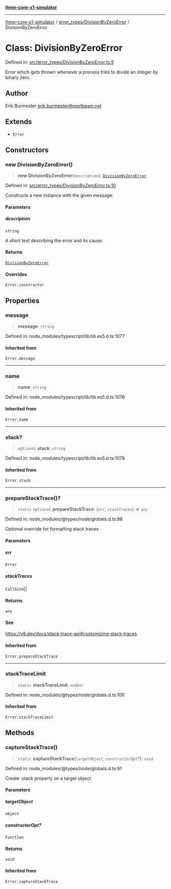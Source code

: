 [**ihme-core-x1-simulator**](../../../README.md)

***

[ihme-core-x1-simulator](../../../modules.md) / [error\_types/DivisionByZeroError](../README.md) / DivisionByZeroError

# Class: DivisionByZeroError

Defined in: [src/error\_types/DivisionByZeroError.ts:5](https://github.com/ProgrammIt/CPU-Simulator/blob/1018f35141b4ad3f48781b12aa9e5f0ba9cc7301/src/error_types/DivisionByZeroError.ts#L5)

Error which gets thrown whenever a process tries to divide an integer by binary zero.

## Author

Erik Burmester <erik.burmester@nextbeam.net>

## Extends

- `Error`

## Constructors

### new DivisionByZeroError()

> **new DivisionByZeroError**(`description`): [`DivisionByZeroError`](DivisionByZeroError.md)

Defined in: [src/error\_types/DivisionByZeroError.ts:10](https://github.com/ProgrammIt/CPU-Simulator/blob/1018f35141b4ad3f48781b12aa9e5f0ba9cc7301/src/error_types/DivisionByZeroError.ts#L10)

Constructs a new instance with the given message.

#### Parameters

##### description

`string`

A short text describing the error and its cause.

#### Returns

[`DivisionByZeroError`](DivisionByZeroError.md)

#### Overrides

`Error.constructor`

## Properties

### message

> **message**: `string`

Defined in: node\_modules/typescript/lib/lib.es5.d.ts:1077

#### Inherited from

`Error.message`

***

### name

> **name**: `string`

Defined in: node\_modules/typescript/lib/lib.es5.d.ts:1076

#### Inherited from

`Error.name`

***

### stack?

> `optional` **stack**: `string`

Defined in: node\_modules/typescript/lib/lib.es5.d.ts:1078

#### Inherited from

`Error.stack`

***

### prepareStackTrace()?

> `static` `optional` **prepareStackTrace**: (`err`, `stackTraces`) => `any`

Defined in: node\_modules/@types/node/globals.d.ts:98

Optional override for formatting stack traces

#### Parameters

##### err

`Error`

##### stackTraces

`CallSite`[]

#### Returns

`any`

#### See

https://v8.dev/docs/stack-trace-api#customizing-stack-traces

#### Inherited from

`Error.prepareStackTrace`

***

### stackTraceLimit

> `static` **stackTraceLimit**: `number`

Defined in: node\_modules/@types/node/globals.d.ts:100

#### Inherited from

`Error.stackTraceLimit`

## Methods

### captureStackTrace()

> `static` **captureStackTrace**(`targetObject`, `constructorOpt`?): `void`

Defined in: node\_modules/@types/node/globals.d.ts:91

Create .stack property on a target object

#### Parameters

##### targetObject

`object`

##### constructorOpt?

`Function`

#### Returns

`void`

#### Inherited from

`Error.captureStackTrace`

